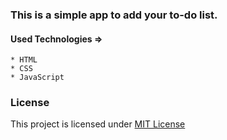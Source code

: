 ### This is a simple app to add your to-do list.

#### Used Technologies  =>
	* HTML
	* CSS
	* JavaScript
	
### License

This project is licensed under [MIT License](LICENSE)
